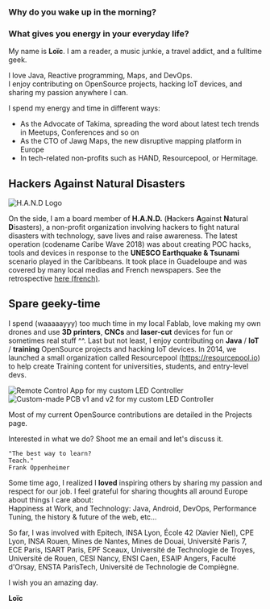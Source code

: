  ### Why do you wake up in the morning?
 ### What gives you energy in your everyday life?

My name is **Loïc**.
I am a reader, a music junkie, a travel addict, and a fulltime geek.


I love Java, Reactive programming, Maps, and DevOps.  
I enjoy contributing on OpenSource projects, hacking IoT devices, and sharing my passion anywhere I can.

I spend my energy and time in different ways:  
 * As the Advocate of Takima, spreading the word about latest tech trends in Meetups, Conferences and so on
 * As the CTO of Jawg Maps, the new disruptive mapping platform in Europe
 * In tech-related non-profits such as HAND, Resourcepool, or Hermitage.

## Hackers Against Natural Disasters

![H.A.N.D Logo](images/logo-hand.png)

On the side, I am a board member of **H.A.N.D.** (**H**ackers **A**gainst **N**atural **D**isasters), a non-profit organization involving hackers to fight natural disasters with technology, save lives and raise awareness. 
The latest operation (codename Caribe Wave 2018) was about creating POC hacks, tools and devices in response to the **UNESCO Earthquake & Tsunami** scenario played in the Caribbeans. It took place in Guadeloupe and was covered by many local medias and French newspapers. See the retrospective [here (french)](http://hand.team/#hand).

## Spare geeky-time

I spend (waaaaayyy) too much time in my local Fablab, love making my own drones and use **3D printers**, **CNCs** and **laser-cut** devices for fun or sometimes real stuff ^^. 
Last but not least, I enjoy contributing on **Java** / **IoT** / **training** OpenSource projects and hacking IoT devices. In 2014, we launched a small organization called Resourcepool (https://resourcepool.io) to help create Training content for universities, students, and entry-level devs.

![Remote Control App for my custom LED Controller](images/ledcontroller-remote-app-sm.jpg)
![Custom-made PCB v1 and v2 for my custom LED Controller](images/ledcontroller-pcb-sm.jpg)

Most of my current OpenSource contributions are detailed in the Projects page.

Interested in what we do? Shoot me an email and let's discuss it.

```
"The best way to learn? 
Teach."  
Frank Oppenheimer
```



Some time ago, I realized I **loved** inspiring others by sharing my passion and respect for our job. 
I feel grateful for sharing thoughts all around Europe about things I care about:  
Happiness at Work, and Technology: Java, Android, DevOps, Performance Tuning, the history & future of the web, etc…

So far, I was involved with Epitech, INSA Lyon, École 42 (Xavier Niel), CPE Lyon, INSA Rouen, Mines de Nantes, Mines de Douai, Université Paris 7, ECE Paris, ISART Paris, EPF Sceaux, Université de Technologie de Troyes, Université de Rouen, CESI Nancy, ENSI Caen, ESAIP Angers, Faculté d'Orsay, ENSTA ParisTech, Université de Technologie de Compiègne.

I wish you an amazing day.

**Loïc**
